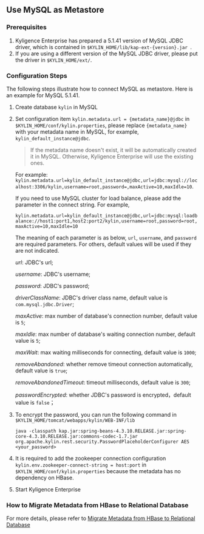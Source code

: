 ## Use MySQL as Metastore

### Prerequisites

1. Kyligence Enterprise  has prepared a 5.1.41 version of MySQL JDBC driver, which is contained in `$KYLIN_HOME/lib/kap-ext-{version}.jar `.
2. If you are using a different version of the MySQL JDBC driver, please put the driver in `$KYLIN_HOME/ext/`.

### Configuration Steps

The following steps illustrate how to connect MySQL as metastore. Here is an example for MySQL 5.1.41.

1. Create database `kylin` in MySQL

2. Set configuration item `kylin.metadata.url = {metadata_name}@jdbc` in `$KYLIN_HOME/conf/kylin.properties`,
   please replace `{metadata_name}` with your metadata name in MySQL, for example, `kylin_default_instance@jdbc`. 

   > If the metadata name doesn't exist, it will be automatically created it in MySQL. Otherwise, Kyligence Enterprise will use the existing ones.

   For example: `kylin.metadata.url=kylin_default_instance@jdbc,url=jdbc:mysql://localhost:3306/kylin,username=root,password=,maxActive=10,maxIdle=10`. 

   If you need to use MySQL cluster for load balance, please add the parameter in the connect string. For example,

   `kylin.metadata.url=kylin_default_instance@jdbc,url=jdbc:mysql:loadbalance://host1:port1,host2:port2/kylin,username=root,password=root,maxActive=10,maxIdle=10` 

   The meaning of each parameter is as below,  `url`, `username`, and `password` are required parameters. For others, default values will be used if they are not indicated.

     *url*: JDBC's url;

     *username*: JDBC's username;

     *password*: JDBC's password;

     *driverClassName*: JDBC's driver class name, default value is `com.mysql.jdbc.Driver`;

     *maxActive*: max number of database's connection number, default value is `5`;

     *maxIdle*: max number of database's waiting connection number, default value is `5`;

     *maxWait*: max waiting milliseconds for connecting, default value is `1000`;

     *removeAbandoned*: whether remove timeout connection automatically, default value is `true`;

     *removeAbandonedTimeout*: timeout milliseconds, default value is `300`;

     *passwordEncrypted*: whether JDBC's password is encrypted，default value is `false`；

3. To encrypt the password, you can run the following command in `$KYLIN_HOME/tomcat/webapps/kylin/WEB-INF/lib` 

   ```shell
   java -classpath kap.jar:spring-beans-4.3.10.RELEASE.jar:spring-core-4.3.10.RELEASE.jar:commons-codec-1.7.jar org.apache.kylin.rest.security.PasswordPlaceholderConfigurer AES <your_password>
   ```

4. It is required to add the zookeeper connection configuration `kylin.env.zookeeper-connect-string = host:port` in `$KYLIN_HOME/conf/kylin.properties` because the metadata has no dependency on HBase.

5. Start Kyligence Enterprise

### How to Migrate Metadata from HBase to Relational Database

For more details, please refer to [Migrate Metadata from HBase to Relational Database](./migrate_metadata.en.md)